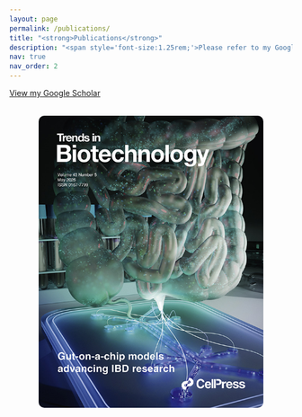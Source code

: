 ```yaml
---
layout: page
permalink: /publications/
title: "<strong>Publications</strong>"
description: "<span style='font-size:1.25rem;'>Please refer to my Google Scholar profile for a comprehensive list of my publications, including journal articles, book chapters, and patents.</span>"
nav: true
nav_order: 2
---
```


<div class="publications-intro">
  <p>
    <a href="https://scholar.google.com/citations?user=yKUOmmUAAAAJ&hl=tr" target="_blank">
      <i class="fa-brands fa-google"></i> View my Google Scholar
    </a>
  </p>
</div>

 <!-- Gallery Section -->


<div class="gallery" style="display: flex; justify-content: center; margin-top: 2rem;">
  <img src="/assets/img/cover.jpg" alt="Gallery Image 1" style="width: 400px; height: auto; border-radius: 10px;">
</div>

